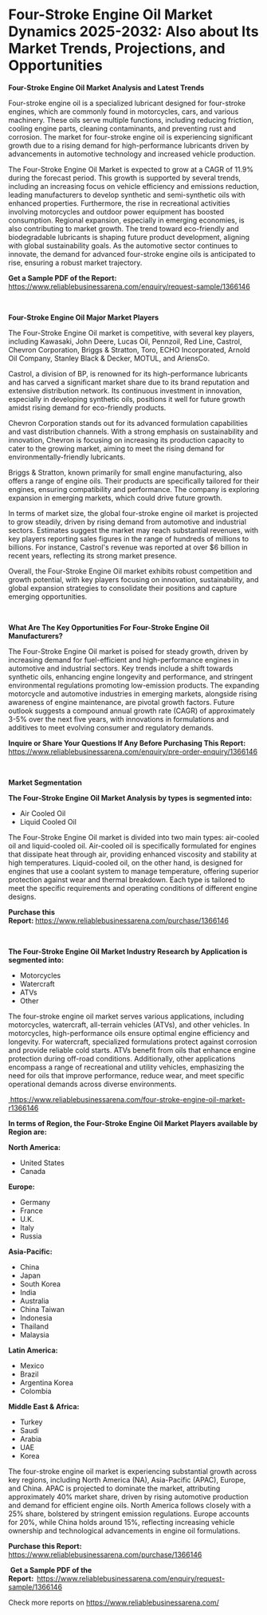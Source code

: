 <p><h1>Four-Stroke Engine Oil Market Dynamics 2025-2032: Also about Its Market Trends, Projections, and Opportunities</h1></p><p><strong>Four-Stroke Engine Oil Market Analysis and Latest Trends</strong></p>
<p><p>Four-stroke engine oil is a specialized lubricant designed for four-stroke engines, which are commonly found in motorcycles, cars, and various machinery. These oils serve multiple functions, including reducing friction, cooling engine parts, cleaning contaminants, and preventing rust and corrosion. The market for four-stroke engine oil is experiencing significant growth due to a rising demand for high-performance lubricants driven by advancements in automotive technology and increased vehicle production.</p><p>The Four-Stroke Engine Oil Market is expected to grow at a CAGR of 11.9% during the forecast period. This growth is supported by several trends, including an increasing focus on vehicle efficiency and emissions reduction, leading manufacturers to develop synthetic and semi-synthetic oils with enhanced properties. Furthermore, the rise in recreational activities involving motorcycles and outdoor power equipment has boosted consumption. Regional expansion, especially in emerging economies, is also contributing to market growth. The trend toward eco-friendly and biodegradable lubricants is shaping future product development, aligning with global sustainability goals. As the automotive sector continues to innovate, the demand for advanced four-stroke engine oils is anticipated to rise, ensuring a robust market trajectory.</p></p>
<p><strong>Get a Sample PDF of the Report:&nbsp;</strong> <a href="https://www.reliablebusinessarena.com/enquiry/request-sample/1366146?utm_campaign=2667&utm_medium=2&utm_source=Github&utm_content=ia&utm_term=22032025&utm_id=four-stroke-engine-oil">https://www.reliablebusinessarena.com/enquiry/request-sample/1366146</a></p>
<p>&nbsp;</p>
<p><strong>Four-Stroke Engine Oil Major Market Players</strong></p>
<p><p>The Four-Stroke Engine Oil market is competitive, with several key players, including Kawasaki, John Deere, Lucas Oil, Pennzoil, Red Line, Castrol, Chevron Corporation, Briggs & Stratton, Toro, ECHO Incorporated, Arnold Oil Company, Stanley Black & Decker, MOTUL, and AriensCo.</p><p>Castrol, a division of BP, is renowned for its high-performance lubricants and has carved a significant market share due to its brand reputation and extensive distribution network. Its continuous investment in innovation, especially in developing synthetic oils, positions it well for future growth amidst rising demand for eco-friendly products.</p><p>Chevron Corporation stands out for its advanced formulation capabilities and vast distribution channels. With a strong emphasis on sustainability and innovation, Chevron is focusing on increasing its production capacity to cater to the growing market, aiming to meet the rising demand for environmentally-friendly lubricants.</p><p>Briggs & Stratton, known primarily for small engine manufacturing, also offers a range of engine oils. Their products are specifically tailored for their engines, ensuring compatibility and performance. The company is exploring expansion in emerging markets, which could drive future growth.</p><p>In terms of market size, the global four-stroke engine oil market is projected to grow steadily, driven by rising demand from automotive and industrial sectors. Estimates suggest the market may reach substantial revenues, with key players reporting sales figures in the range of hundreds of millions to billions. For instance, Castrol's revenue was reported at over $6 billion in recent years, reflecting its strong market presence.</p><p>Overall, the Four-Stroke Engine Oil market exhibits robust competition and growth potential, with key players focusing on innovation, sustainability, and global expansion strategies to consolidate their positions and capture emerging opportunities.</p></p>
<p>&nbsp;</p>
<p><strong>What Are The Key Opportunities For Four-Stroke Engine Oil Manufacturers?</strong></p>
<p><p>The Four-Stroke Engine Oil market is poised for steady growth, driven by increasing demand for fuel-efficient and high-performance engines in automotive and industrial sectors. Key trends include a shift towards synthetic oils, enhancing engine longevity and performance, and stringent environmental regulations promoting low-emission products. The expanding motorcycle and automotive industries in emerging markets, alongside rising awareness of engine maintenance, are pivotal growth factors. Future outlook suggests a compound annual growth rate (CAGR) of approximately 3-5% over the next five years, with innovations in formulations and additives to meet evolving consumer and regulatory demands.</p></p>
<p><strong>Inquire or Share Your Questions If Any Before Purchasing This Report:</strong> <a href="https://www.reliablebusinessarena.com/enquiry/pre-order-enquiry/1366146?utm_campaign=2667&utm_medium=2&utm_source=Github&utm_content=ia&utm_term=22032025&utm_id=four-stroke-engine-oil">https://www.reliablebusinessarena.com/enquiry/pre-order-enquiry/1366146</a></p>
<p>&nbsp;</p>
<p><strong>Market Segmentation</strong></p>
<p><strong>The Four-Stroke Engine Oil Market Analysis by types is segmented into:</strong></p>
<p><ul><li>Air Cooled Oil</li><li>Liquid Cooled Oil</li></ul></p>
<p><p>The Four-Stroke Engine Oil market is divided into two main types: air-cooled oil and liquid-cooled oil. Air-cooled oil is specifically formulated for engines that dissipate heat through air, providing enhanced viscosity and stability at high temperatures. Liquid-cooled oil, on the other hand, is designed for engines that use a coolant system to manage temperature, offering superior protection against wear and thermal breakdown. Each type is tailored to meet the specific requirements and operating conditions of different engine designs.</p></p>
<p><strong>Purchase this Report:&nbsp;</strong><a href="https://www.reliablebusinessarena.com/purchase/1366146?utm_campaign=2667&utm_medium=2&utm_source=Github&utm_content=ia&utm_term=22032025&utm_id=four-stroke-engine-oil">https://www.reliablebusinessarena.com/purchase/1366146</a></p>
<p>&nbsp;</p>
<p><strong>The Four-Stroke Engine Oil Market Industry Research by Application is segmented into:</strong></p>
<p><ul><li>Motorcycles</li><li>Watercraft</li><li>ATVs</li><li>Other</li></ul></p>
<p><p>The four-stroke engine oil market serves various applications, including motorcycles, watercraft, all-terrain vehicles (ATVs), and other vehicles. In motorcycles, high-performance oils ensure optimal engine efficiency and longevity. For watercraft, specialized formulations protect against corrosion and provide reliable cold starts. ATVs benefit from oils that enhance engine protection during off-road conditions. Additionally, other applications encompass a range of recreational and utility vehicles, emphasizing the need for oils that improve performance, reduce wear, and meet specific operational demands across diverse environments.</p></p>
<p><a href="https://www.reliablebusinessarena.com/four-stroke-engine-oil-market-r1366146?utm_campaign=2667&utm_medium=2&utm_source=Github&utm_content=ia&utm_term=22032025&utm_id=four-stroke-engine-oil">&nbsp;https://www.reliablebusinessarena.com/four-stroke-engine-oil-market-r1366146</a></p>
<p><strong>In terms of Region, the Four-Stroke Engine Oil Market Players available by Region are:</strong></p>
<p>
    <p> <strong> North America: </strong>
        <ul>
            <li>United States</li>
            <li>Canada</li>
        </ul>
        </p> 
    <p> <strong> Europe: </strong>
        <ul>
            <li>Germany</li>
            <li>France</li>
            <li>U.K.</li>
            <li>Italy</li>
            <li>Russia</li>
        </ul>
        </p> 
    <p> <strong> Asia-Pacific: </strong>
        <ul>
            <li>China</li>
            <li>Japan</li>
            <li>South Korea</li>
            <li>India</li>
            <li>Australia</li>
            <li>China Taiwan</li>
            <li>Indonesia</li>
            <li>Thailand</li>
            <li>Malaysia</li>
        </ul>
        </p> 
    <p> <strong> Latin America: </strong>
        <ul>
            <li>Mexico</li>
            <li>Brazil</li>
            <li>Argentina Korea</li>
            <li>Colombia</li>
        </ul>
        </p> 
    <p> <strong> Middle East & Africa: </strong>
        <ul>
            <li>Turkey</li>
            <li>Saudi</li>
            <li>Arabia</li>
            <li>UAE</li>
            <li>Korea</li>
        </ul>
    </p>
    </p>
<p><p>The four-stroke engine oil market is experiencing substantial growth across key regions, including North America (NA), Asia-Pacific (APAC), Europe, and China. APAC is projected to dominate the market, attributing approximately 40% market share, driven by rising automotive production and demand for efficient engine oils. North America follows closely with a 25% share, bolstered by stringent emission regulations. Europe accounts for 20%, while China holds around 15%, reflecting increasing vehicle ownership and technological advancements in engine oil formulations.</p></p>
<p><strong>Purchase this Report: </strong><a href="https://www.reliablebusinessarena.com/purchase/1366146?utm_campaign=2667&utm_medium=2&utm_source=Github&utm_content=ia&utm_term=22032025&utm_id=four-stroke-engine-oil">https://www.reliablebusinessarena.com/purchase/1366146</a></p>
<p>&nbsp;<strong>Get a Sample PDF of the Report:&nbsp;&nbsp;</strong><a href="https://www.reliablebusinessarena.com/enquiry/request-sample/1366146?utm_campaign=2667&utm_medium=2&utm_source=Github&utm_content=ia&utm_term=22032025&utm_id=four-stroke-engine-oil">https://www.reliablebusinessarena.com/enquiry/request-sample/1366146</a></p>
<p><strong></strong></p>
<p>Check more reports on <a href="https://www.reliablebusinessarena.com/?utm_campaign=2667&utm_medium=2&utm_source=Github&utm_content=ia&utm_term=22032025&utm_id=four-stroke-engine-oil">https://www.reliablebusinessarena.com/</a></p>